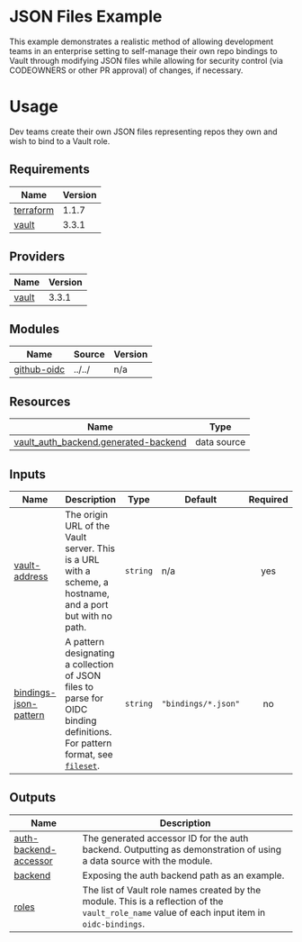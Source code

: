 # JSON Files Example

This example demonstrates a realistic method of allowing development teams in an enterprise setting to self-manage their
own repo bindings to Vault through modifying JSON files while allowing for security control (via CODEOWNERS or other PR approval)
of changes, if necessary.

# Usage

Dev teams create their own JSON files representing repos they own and wish to bind to a Vault role.

<!-- BEGINNING OF PRE-COMMIT-TERRAFORM DOCS HOOK -->
## Requirements

| Name | Version |
|------|---------|
| <a name="requirement_terraform"></a> [terraform](#requirement\_terraform) | 1.1.7 |
| <a name="requirement_vault"></a> [vault](#requirement\_vault) | 3.3.1 |

## Providers

| Name | Version |
|------|---------|
| <a name="provider_vault"></a> [vault](#provider\_vault) | 3.3.1 |

## Modules

| Name | Source | Version |
|------|--------|---------|
| <a name="module_github-oidc"></a> [github-oidc](#module\_github-oidc) | ../../ | n/a |

## Resources

| Name | Type |
|------|------|
| [vault_auth_backend.generated-backend](https://registry.terraform.io/providers/hashicorp/vault/3.3.1/docs/data-sources/auth_backend) | data source |

## Inputs

| Name | Description | Type | Default | Required |
|------|-------------|------|---------|:--------:|
| <a name="input_vault-address"></a> [vault-address](#input\_vault-address) | The origin URL of the Vault server. This is a URL with a scheme, a hostname, and a port but with no path. | `string` | n/a | yes |
| <a name="input_bindings-json-pattern"></a> [bindings-json-pattern](#input\_bindings-json-pattern) | A pattern designating a collection of JSON files to parse for OIDC binding definitions. For pattern format, see [`fileset`](https://www.terraform.io/language/functions/fileset). | `string` | `"bindings/*.json"` | no |

## Outputs

| Name | Description |
|------|-------------|
| <a name="output_auth-backend-accessor"></a> [auth-backend-accessor](#output\_auth-backend-accessor) | The generated accessor ID for the auth backend. Outputting as demonstration of using a data source with the module. |
| <a name="output_backend"></a> [backend](#output\_backend) | Exposing the auth backend path as an example. |
| <a name="output_roles"></a> [roles](#output\_roles) | The list of Vault role names created by the module. This is a reflection of the `vault_role_name` value of each input item in `oidc-bindings`. |
<!-- END OF PRE-COMMIT-TERRAFORM DOCS HOOK -->
